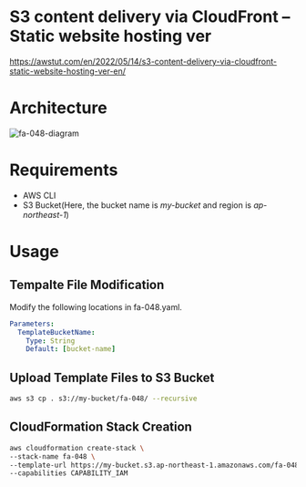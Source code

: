 # S3 content delivery via CloudFront – Static website hosting ver

https://awstut.com/en/2022/05/14/s3-content-delivery-via-cloudfront-static-website-hosting-ver-en/

# Architecture

![fa-048-diagram](https://user-images.githubusercontent.com/84276199/202888581-caea5303-b723-4d8c-b152-42073eec1282.png)

# Requirements

* AWS CLI
* S3 Bucket(Here, the bucket name is *my-bucket* and region is *ap-northeast-1*)

# Usage

## Tempalte File Modification

Modify the following locations in fa-048.yaml.

```yaml
Parameters:
  TemplateBucketName:
    Type: String
    Default: [bucket-name]
```

## Upload  Template Files to S3 Bucket

```bash
aws s3 cp . s3://my-bucket/fa-048/ --recursive
```

## CloudFormation Stack Creation

```bash
aws cloudformation create-stack \
--stack-name fa-048 \
--template-url https://my-bucket.s3.ap-northeast-1.amazonaws.com/fa-048/fa-048.yaml \
--capabilities CAPABILITY_IAM
```
